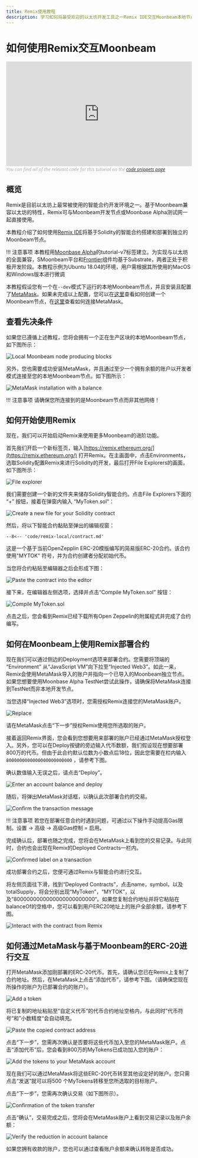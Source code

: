 ```yaml
---
title: Remix使用教程
description: 学习如何将最受欢迎的以太坊开发工具之一Remix IDE交互Moonbeam本地节点。
---
```


# 如何使用Remix交互Moonbeam

<style>.embed-container { position: relative; padding-bottom: 56.25%; height: 0; overflow: hidden; max-width: 100%; } .embed-container iframe, .embed-container object, .embed-container embed { position: absolute; top: 0; left: 0; width: 100%; height: 100%; }</style><div class='embed-container'><iframe src='https://www.youtube.com/embed/RT_f1-ga_n4' frameborder='0' allowfullscreen></iframe></div>
<style>.caption { font-family: Open Sans, sans-serif; font-size: 0.9em; color: rgba(170, 170, 170, 1); font-style: italic; letter-spacing: 0px; position: relative;}</style><div class='caption'>You can find all of the relevant code for this tutorial on the <a href="{{ config.site_url }}resources/code-snippets/">code snippets page</a></div>

## 概览

Remix是目前以太坊上最常被使用的智能合约开发环境之一。基于Moonbeam兼容以太坊的特性，Remix可与Moonbeam开发节点或Moonbase Alpha测试网一起直接使用。

本教程介绍了如何使用[Remix IDE](https://remix.ethereum.org/)将基于Solidity的智能合约搭建和部署到独立的Moonbeam节点。

!!! 注意事项
    本教程用[Moonbase Alpha](https://github.com/PureStake/moonbeam/releases/tag/v0.3.0)的tutorial-v7标签建立。为实现与以太坊的全面兼容，SMoonbeam平台和[Frontier](https://github.com/paritytech/frontier)组件均基于Substrate，两者正处于积极开发阶段。本教程示例为Ubuntu 18.04的环境，用户需根据其所使用的MacOS和Windows版本进行微调

本教程假设您有一个在`--dev`模式下运行的本地Moonbeam节点，并且安装且配置了[MetaMask](https://metamask.io/)。如果未完成以上配置，您可以在[这里](/getting-started/local-node/setting-up-a-node/)查看如何创建一个Moonbeam节点，在[这里](/getting-started/local-node/using-metamask/)查看如何连接MetaMask。
## 查看先决条件

如果您已遵循上述教程，您将会拥有一个正在生产区块的本地Moonbeam节点，如下图所示：

![Local Moonbeam node producing blocks](/images/remix/using-remix-1.png)

另外，您也需要成功安装MetaMask，并且通过至少一个拥有余额的账户以开发者模式连接至您的本地Moonbeam节点。如下图所示：

![MetaMask installation with a balance](/images/remix/using-remix-2.png)

!!! 注意事项
    请确保您所连接到的是Moonbeam节点而非其他网络！

## 如何开始使用Remix

现在，我们可以开始启动Remix来使用更多Moonbeam的进阶功能。

首先我们开启一个新标签页，输入[https://remix.ethereum.org/](https://remix.ethereum.org/) 打开Remix。在主画面中，点击Environments，选取Solidity配置Remix来进行Solidity的开发，最后打开File Explorers的画面，如下图所示：

![File explorer](/images/remix/using-remix-3.png)

我们需要创建一个新的文件夹来储存Solidity智能合约。点击File Explorers下面的 “+” 按钮，接着在弹窗内输入 “MyToken.sol“：

![Create a new file for your Solidity contract](/images/remix/using-remix-4.png)

然后，将以下智能合约黏贴至弹出的编辑视窗：

```solidity
--8<-- 'code/remix-local/contract.md'
```

这是一个基于当前OpenZepplin ERC-20模版编写的简易版ERC-20合约。该合约使用"MYTOK" 符号，并为合约创建者分配初始代币。

当您将合约粘贴至编辑器之后会形成下图：

![Paste the contract into the editor](/images/remix/using-remix-5.png)

接下来，在编辑器左侧选项，选择并点击“Compile MyToken.sol” 按钮：

![Compile MyToken.sol](/images/remix/using-remix-6.png)

点击之后，您会看到Remix已经下载所有Open Zeppelin的附属程式并完成了合约编写。

## 如何在Moonbeam上使用Remix部署合约

现在我们可以通过侧边的Deployment选项来部署合约。您需要将顶端的 “Environment” 从“JavaScript VM”向下拉至“Injected Web3”。如此一来，Remix会使用MetaMask导入的账户并指向一个已导入的Moonbeam独立节点。如果您想要使用Moonbase Alpha TestNet尝试此操作，请确保将MetaMask连接到TestNet而非本地开发节点。

当您选择“Injected Web3”选项时，您需授权Remix连接您的MetaMask账户。

![Replace](/images/remix/using-remix-7.png)

请在MetaMask点击“下一步”授权Remix使用您所选取的账户。

接着返回Remix界面，您会看到您想要用来部署的账户已经通过MetaMask授权登入。另外，您可以在Deploy按键的旁边输入代币数额，我们假设现在想要部署800万的代币。但由于此合约默认位数为小数点后18位，因此您需要在栏内输入`8000000000000000000000000` ，请参考下图。

确认数值输入无误之后，请点击“Deploy”。

![Enter an account balance and deploy](/images/remix/using-remix-8.png)

随后，将弹出MetaMask对话框，以确认此次部署合约的交易。

![Confirm the transaction message](/images/remix/using-remix-9.png)

!!! 注意事项
    若您在部署任意合约时遇到问题，可通过以下操作手动提高Gas限制。设置 -> 高级 -> 高级Gas控制 = 启用。

完成确认后，部署也随之完成，您将会在MetaMask上看到您的交易记录。与此同时，合约也会出现在Remix的Deployed Contracts一栏内。

![Confirmed label on a transaction](/images/remix/using-remix-10.png)

成功部署合约之后，您便可通过Remix与智能合约进行交互。

将左侧页面往下滑，找到“Deployed Contracts”，点击name，symbol，以及totalSupply，将会分别出现“MyToken”，“MYTOK”，以及“8000000000000000000000000“。如果您复制合约地址并将它粘贴在balanceOf的空格中，您可以看到用户ERC20地址上的账户全部余额，请参考下图。

![Interact with the contract from Remix](/images/remix/using-remix-11.png)

## 如何通过MetaMask与基于Moonbeam的ERC-20进行交互

打开MetaMask添加刚部署的ERC-20代币。首先，请确认您已在Remix上复制了合约地址。然后，在MetaMask上点击“添加代币”，请参考下图。（请确保您现在所操作的账户为已部署合约的账户）。

![Add a token](/images/remix/using-remix-12.png)

将已复制的地址粘贴至“自定义代币”的代币合约地址空格内，与此同时”代币符号“和”小数精度“会自动填充。

![Paste the copied contract address](/images/remix/using-remix-13.png)

点击“下一步”，您需再次确认是否要将这些代币加入至您的MetaMask账户。点击“添加代币”后，您会看到800万的MyTokens已成功加入您的账户：

![Add the tokens to your MetaMask account](/images/remix/using-remix-14.png)

现在我们可以通过MetaMask将这些ERC-20代币转至其他设定好的账户。您只需点击“发送”就可以将500 个MyTokens转移至您所选取的目标账户。

点击“下一步”，您需再次确认交易（如下图所示）。

![Confirmation of the token transfer](/images/remix/using-remix-15.png)

点击“确认”，交易完成之后，您将会在MetaMask账户上看到交易记录以及账户余额：

![Verify the reduction in account balance](/images/remix/using-remix-16.png)

如果您拥有收款的账户，您也可以通过查看账户余额来确认转账是否成功。
